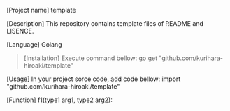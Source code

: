 [Project name]
template

[Description]
This repository contains template files of README and LISENCE.

[Language]
Golang

>[Installation]
>Execute command bellow:
>go get "github.com/kurihara-hiroaki/template"

[Usage]
In your project sorce code, add code bellow:
import "github.com/kurihara-hiroaki/template"

[Function]
f1(type1 arg1, type2 arg2):
